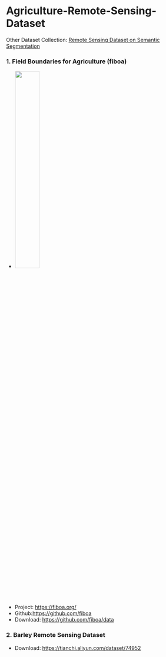 # Agriculture-Remote-Sensing-Dataset

Other Dataset Collection: [Remote Sensing Dataset on Semantic Segmentation](https://github.com/rsdler/Remote-Sensing-Semantic-Segmentation-Dataset)

### 1. Field Boundaries for Agriculture (fiboa)


* <img src="https://github.com/rsdler/Agriculture-Remote-Sensing-Dataset/assets/169664279/b11e7876-2875-455d-94fc-746655aaea75" style="width:37%;">
* Project: https://fiboa.org/ 
* Github:https://github.com/fiboa
* Download: https://github.com/fiboa/data

### 2. Barley Remote Sensing Dataset

* Download: https://tianchi.aliyun.com/dataset/74952
